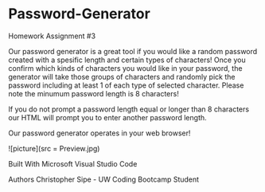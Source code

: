 # Password-Generator
Homework Assignment #3

Our password generator is a great tool if you would like a random password created with a spesific length and certain types of characters! Once you confirm which kinds of characters you would like in your password, the generator will take those groups of characters and randomly pick the password including at least 1 of each type of selected character. Please note the minumum password length is 8 characters!

If you do not prompt a password length equal or longer than 8 characters our HTML will prompt you to enter another password length.

Our password generator operates in your web browser!

![picture](src = Preview.jpg)


Built With
Microsoft Visual Studio Code

Authors
Christopher Sipe - UW Coding Bootcamp Student
